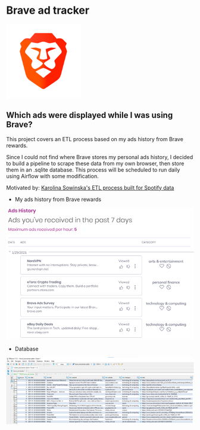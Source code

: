 # Brave ad tracker
<img src="https://github.com/thuynh323/ETL/blob/main/Brave%20ad%20tracker/photo/brave-logo.png" width="200" />

## Which ads were displayed while I was using Brave?
This project covers an ETL process based on my ads history from Brave rewards.

Since I could not find where Brave stores my personal ads history, I decided to build a pipeline to scrape these data from my own browser, then store them in an .sqlite database.
This process will be scheduled to run daily using Airflow with some modification.

Motivated by: [Karolina Sowinska's ETL process built for Spotify data](https://www.youtube.com/watch?v=dvviIUKwH7o)
- My ads history from Brave rewards

![alt text](https://github.com/thuynh323/ETL/blob/main/Brave%20ad%20tracker/photo/ad-history.png)
- Database

<img src="https://github.com/thuynh323/ETL/blob/main/Brave%20ad%20tracker/photo/database.png" width="1000" />
